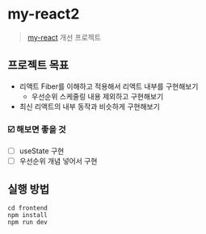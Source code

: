 # my-react2
> [my-react](https://github.com/yiseungyun/my-react) 개선 프로젝트

## 프로젝트 목표
- 리액트 Fiber를 이해하고 적용해서 리액트 내부를 구현해보기
  - 우선순위 스케줄링 내용 제외하고 구현해보기
- 최신 리액트의 내부 동작과 비슷하게 구현해보기

### ☑️ 해보면 좋을 것
- [ ] useState 구현
- [ ] 우선순위 개념 넣어서 구현

## 실행 방법
``` shell
cd frontend
npm install
npm run dev
```